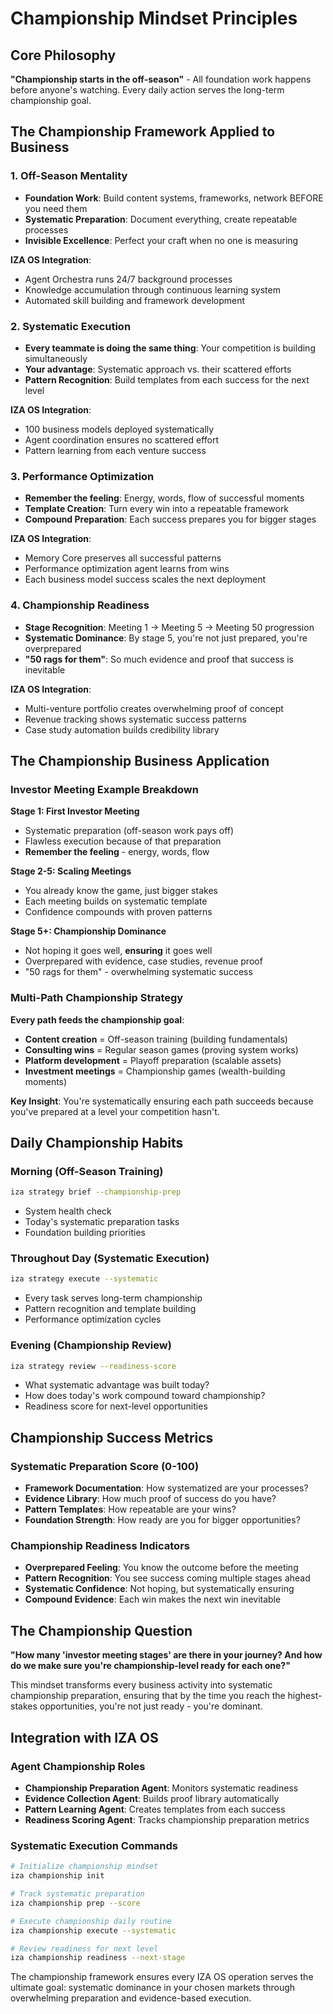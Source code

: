 # Championship Mindset Principles

## Core Philosophy

**"Championship starts in the off-season"** - All foundation work happens before anyone's watching. Every daily action serves the long-term championship goal.

## The Championship Framework Applied to Business

### 1. Off-Season Mentality
- **Foundation Work**: Build content systems, frameworks, network BEFORE you need them
- **Systematic Preparation**: Document everything, create repeatable processes
- **Invisible Excellence**: Perfect your craft when no one is measuring

**IZA OS Integration**: 
- Agent Orchestra runs 24/7 background processes
- Knowledge accumulation through continuous learning system
- Automated skill building and framework development

### 2. Systematic Execution
- **Every teammate is doing the same thing**: Your competition is building simultaneously
- **Your advantage**: Systematic approach vs. their scattered efforts
- **Pattern Recognition**: Build templates from each success for the next level

**IZA OS Integration**:
- 100 business models deployed systematically
- Agent coordination ensures no scattered effort
- Pattern learning from each venture success

### 3. Performance Optimization
- **Remember the feeling**: Energy, words, flow of successful moments
- **Template Creation**: Turn every win into a repeatable framework
- **Compound Preparation**: Each success prepares you for bigger stages

**IZA OS Integration**:
- Memory Core preserves all successful patterns
- Performance optimization agent learns from wins
- Each business model success scales the next deployment

### 4. Championship Readiness
- **Stage Recognition**: Meeting 1 → Meeting 5 → Meeting 50 progression
- **Systematic Dominance**: By stage 5, you're not just prepared, you're overprepared
- **"50 rags for them"**: So much evidence and proof that success is inevitable

**IZA OS Integration**:
- Multi-venture portfolio creates overwhelming proof of concept
- Revenue tracking shows systematic success patterns  
- Case study automation builds credibility library

## The Championship Business Application

### Investor Meeting Example Breakdown

**Stage 1: First Investor Meeting**
- Systematic preparation (off-season work pays off)
- Flawless execution because of that preparation
- **Remember the feeling** - energy, words, flow

**Stage 2-5: Scaling Meetings** 
- You already know the game, just bigger stakes
- Each meeting builds on systematic template
- Confidence compounds with proven patterns

**Stage 5+: Championship Dominance**
- Not hoping it goes well, **ensuring** it goes well
- Overprepared with evidence, case studies, revenue proof
- "50 rags for them" - overwhelming systematic success

### Multi-Path Championship Strategy

**Every path feeds the championship goal**:
- **Content creation** = Off-season training (building fundamentals)
- **Consulting wins** = Regular season games (proving system works)  
- **Platform development** = Playoff preparation (scalable assets)
- **Investment meetings** = Championship games (wealth-building moments)

**Key Insight**: You're systematically ensuring each path succeeds because you've prepared at a level your competition hasn't.

## Daily Championship Habits

### Morning (Off-Season Training)
```bash
iza strategy brief --championship-prep
```
- System health check
- Today's systematic preparation tasks
- Foundation building priorities

### Throughout Day (Systematic Execution)  
```bash
iza strategy execute --systematic
```
- Every task serves long-term championship
- Pattern recognition and template building
- Performance optimization cycles

### Evening (Championship Review)
```bash
iza strategy review --readiness-score
```
- What systematic advantage was built today?
- How does today's work compound toward championship?
- Readiness score for next-level opportunities

## Championship Success Metrics

### Systematic Preparation Score (0-100)
- **Framework Documentation**: How systematized are your processes?
- **Evidence Library**: How much proof of success do you have?
- **Pattern Templates**: How repeatable are your wins?
- **Foundation Strength**: How ready are you for bigger opportunities?

### Championship Readiness Indicators
- **Overprepared Feeling**: You know the outcome before the meeting
- **Pattern Recognition**: You see success coming multiple stages ahead  
- **Systematic Confidence**: Not hoping, but systematically ensuring
- **Compound Evidence**: Each win makes the next win inevitable

## The Championship Question

**"How many 'investor meeting stages' are there in your journey? And how do we make sure you're championship-level ready for each one?"**

This mindset transforms every business activity into systematic championship preparation, ensuring that by the time you reach the highest-stakes opportunities, you're not just ready - you're dominant.

## Integration with IZA OS

### Agent Championship Roles
- **Championship Preparation Agent**: Monitors systematic readiness
- **Evidence Collection Agent**: Builds proof library automatically
- **Pattern Learning Agent**: Creates templates from each success
- **Readiness Scoring Agent**: Tracks championship preparation metrics

### Systematic Execution Commands
```bash
# Initialize championship mindset
iza championship init

# Track systematic preparation
iza championship prep --score

# Execute championship daily routine
iza championship execute --systematic

# Review readiness for next level
iza championship readiness --next-stage
```

The championship framework ensures every IZA OS operation serves the ultimate goal: systematic dominance in your chosen markets through overwhelming preparation and evidence-based execution.
